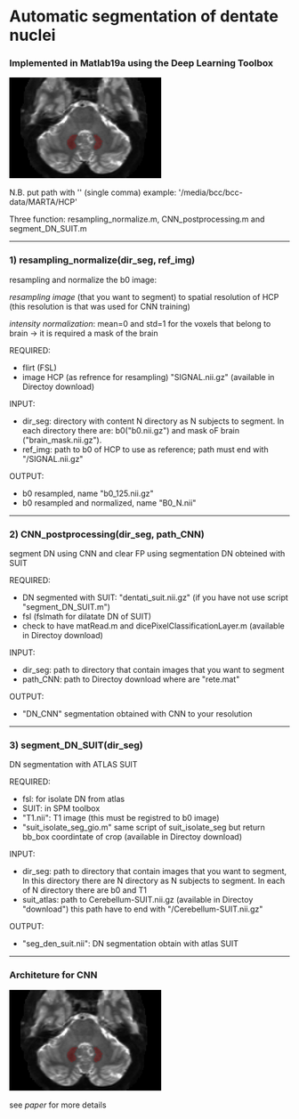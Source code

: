 # Automatic segmentation of dentate nuclei
### Implemented in Matlab19a using the Deep Learning Toolbox

![alt text](https://github.com/marta-gaviraghi/segmentDN/blob/master/CNN_cap4_ok.png)

N.B. put path with '' (single comma)
example: '/media/bcc/bcc-data/MARTA/HCP'

Three function: resampling_normalize.m, CNN_postprocessing.m and segment_DN_SUIT.m

-----------------------------------------------------------------------------------------
### 1) resampling_normalize(dir_seg, ref_img)

resampling and normalize the b0 image:

*resampling image* (that you want to segment) to spatial resolution of HCP (this resolution is that was used for CNN training)

*intensity normalization*: mean=0 and std=1 for the voxels that belong to brain -> it is required a mask of the brain

REQUIRED:
- flirt (FSL)
- image HCP (as refrence for resampling) "SIGNAL.nii.gz" (available in Directoy download)

INPUT: 
- dir_seg: directory with content N directory as N subjects to segment. In each directory there are: b0("b0.nii.gz") and mask oF brain ("brain_mask.nii.gz").
- ref_img: path to b0 of HCP to use as reference; path must end with "/SIGNAL.nii.gz"

OUTPUT:
- b0 resampled, name "b0_125.nii.gz"
- b0 resampled and normalized, name "B0_N.nii"

-----------------------------------------------------------------------------------------
### 2) CNN_postprocessing(dir_seg, path_CNN)

segment DN using CNN and clear FP using segmentation DN obteined with SUIT

REQUIRED:
- DN segmented with SUIT: "dentati_suit.nii.gz" (if you have not use script "segment_DN_SUIT.m")
- fsl (fslmath for dilatate DN of SUIT)
- check to have matRead.m and dicePixelClassificationLayer.m (available in Directoy download)

INPUT:
- dir_seg: path to directory that contain images that you want to segment
- path_CNN: path to Directoy download where are "rete.mat" 

OUTPUT:
- "DN_CNN" segmentation obtained with CNN to your resolution

-----------------------------------------------------------------------------------------
### 3) segment_DN_SUIT(dir_seg)

DN segmentation with ATLAS SUIT

REQUIRED:
- fsl: for isolate DN from atlas 
- SUIT: in SPM toolbox
- "T1.nii": T1 image (this must be registred to b0 image)
- "suit_isolate_seg_gio.m" same script of suit_isolate_seg but return bb_box coordintate of crop (available in Directoy download)

INPUT:
- dir_seg: path to directory that contain images that you want to segment, In this directory there are N directory as N subjects to 	  segment. In each of N directory there are b0 and T1
- suit_atlas: path to Cerebellum-SUIT.nii.gz (available in Directoy "download") this path have to end with "/Cerebellum-SUIT.nii.gz"
       
OUTPUT:
- "seg_den_suit.nii": DN segmentation obtain with atlas SUIT

-----------------------------------------------------------------------------------------
### Architeture for CNN

![alt text](https://github.com/marta-gaviraghi/segmentDN/blob/master/CNN_cap4_ok.png)

see *paper* for more details
